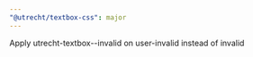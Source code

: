 ```yaml
---
"@utrecht/textbox-css": major
---
```


Apply utrecht-textbox--invalid on user-invalid instead of invalid
